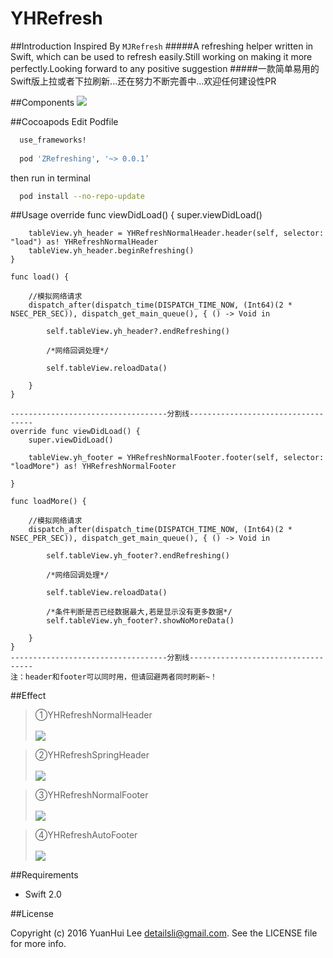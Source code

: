 # YHRefresh

##Introduction 
Inspired By `MJRefresh`
#####A refreshing helper written in Swift, which can be used to refresh easily.Still working on making it more perfectly.Looking forward to any positive suggestion 
#####一款简单易用的Swift版上拉或者下拉刷新...还在努力不断完善中...欢迎任何建设性PR

##Components
![](http://ww2.sinaimg.cn/mw690/9a2346e2gw1f2oeuztvzoj20hy09a0tf.jpg)

##Cocoapods
Edit Podfile 
``` bash 
  use_frameworks!
  
  pod 'ZRefreshing', '~> 0.0.1’
```
then run in terminal
``` bash 
  pod install --no-repo-update
```
##Usage
    override func viewDidLoad() {
        super.viewDidLoad()
        
        tableView.yh_header = YHRefreshNormalHeader.header(self, selector: "load") as! YHRefreshNormalHeader
        tableView.yh_header.beginRefreshing()
    }
    
    func load() {
        
        //模拟网络请求
        dispatch_after(dispatch_time(DISPATCH_TIME_NOW, (Int64)(2 * NSEC_PER_SEC)), dispatch_get_main_queue(), { () -> Void in
            
            self.tableView.yh_header?.endRefreshing()
            
            /*网络回调处理*/
            
            self.tableView.reloadData()
            
        }
    }
    
    -----------------------------------分割线-----------------------------------
    override func viewDidLoad() {
        super.viewDidLoad()
        
        tableView.yh_footer = YHRefreshNormalFooter.footer(self, selector: "loadMore") as! YHRefreshNormalFooter
        
    }
    
    func loadMore() {
        
        //模拟网络请求
        dispatch_after(dispatch_time(DISPATCH_TIME_NOW, (Int64)(2 * NSEC_PER_SEC)), dispatch_get_main_queue(), { () -> Void in
            
            self.tableView.yh_footer?.endRefreshing()
            
            /*网络回调处理*/
            
            self.tableView.reloadData()
            
            /*条件判断是否已经数据最大,若是显示没有更多数据*/
            self.tableView.yh_footer?.showNoMoreData()
            
        }
    }
    -----------------------------------分割线-----------------------------------
    注：header和footer可以同时用，但请回避两者同时刷新~！

##Effect
>①YHRefreshNormalHeader<br><br>
![](http://ww4.sinaimg.cn/mw690/9a2346e2gw1f2oeq6qwpbg20ab0iiwg9.gif)

>②YHRefreshSpringHeader<br><br>
![](http://ww3.sinaimg.cn/mw690/9a2346e2gw1f2oeq84xd9g20ab0ii0vt.gif)

>③YHRefreshNormalFooter<br><br>
![](http://ww1.sinaimg.cn/mw690/9a2346e2gw1f2oeq945pkg20ab0iiwgh.gif)

>④YHRefreshAutoFooter<br><br>
![](http://ww4.sinaimg.cn/mw690/9a2346e2gw1f2oeqawm9vg20ab0iiq71.gif)


##Requirements
* Swift 2.0


##License

Copyright (c) 2016 YuanHui Lee detailsli@gmail.com. See the LICENSE file for more info.

